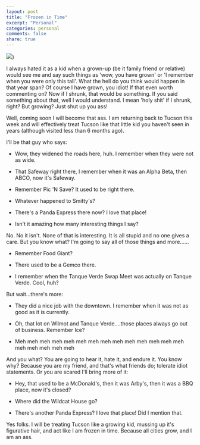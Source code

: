 ```yaml
---
layout: post
title: "Frozen in Time"
excerpt: "Personal"
categories: personal
comments: false
share: true
---
```


![](http://vignette2.wikia.nocookie.net/all-the-stuff2/images/8/83/345148.jpg/revision/latest?cb=20130418014234))


I always hated it as a kid when a grown-up (be it family friend or relative) would see me and say such things as 'wow, you have grown' or 'I remember when you were only this tall'. What the hell do you think would happen in that year span? Of course I have grown, you idiot! If that even worth commenting on? Now if I shrunk, that would be something. If you said something about that, well I would understand. I mean 'holy shit' if I shrunk, right? But growing? Just shut up you ass!

Well, coming soon I will become that ass. I am returning back to Tucson this week and will effectively treat Tucson like that little kid you haven't seen in years (although visited less than 6 months ago).

I'll be that guy who says:

- Wow, they widened the roads here, huh. I remember when they were not as wide.

- That Safeway right there, I remember when it was an Alpha Beta, then ABCO, now it's Safeway. 

- Remember Pic 'N Save? It used to be right there.

- Whatever happened to Smitty's?

- There's a Panda Express there now? I love that place!

- Isn't it amazing how many interesting things I say?


No. No it isn't. None of that is interesting. It is all stupid and no one gives a care. But you know what? I'm going to say all of those things and more......

- Remember Food Giant?

- There used to be a Gemco there. 

- I remember when the Tanque Verde Swap Meet was actually on Tanque Verde. Cool, huh?


But wait...there's more:

- They did a nice job with the downtown. I remember when it was not as good as it is currently.

- Oh, that lot on Wilmot and Tanque Verde....those places always go out of business. Remember Ice?

- Meh meh meh meh meh meh meh meh meh meh meh meh meh meh meh meh meh meh meh 


And you what? You are going to hear it, hate it, and endure it. You know why? Because you are my friend, and that's what friends do; tolerate idiot statements. Or you are scared I'll bring more of it:

- Hey, that used to be a McDonald's, then it was Arby's, then it was a BBQ place, now it's closed?

- Where did the Wildcat House go?

- There's another Panda Express? I love that place! Did I mention that.


Yes folks. I will be treating Tucson like a growing kid, mussing up it's figurative hair, and act like I am frozen in time. Because all cities grow, and I am an ass.





